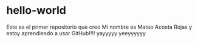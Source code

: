 # hello-world
Este es el primer repositorio que creo
Mi nombre es Mateo Acosta Rojas y estoy aprendiendo a usar GitHub!!!! yayyyyy yeeyyyyyy
